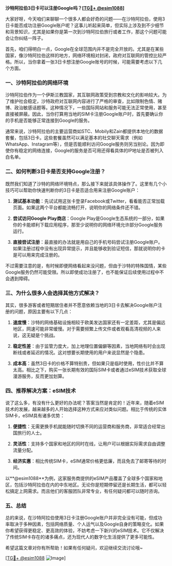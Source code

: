 **沙特阿拉伯3日卡可以注册Google吗？[[TG💪+ @esim1088](https://t.me/s/esim1088)]**

大家好呀，今天咱们来聊聊一个很多人都会好奇的问题——在沙特阿拉伯，使用3日卡能否成功注册Google账户呢？这事儿听起来简单，但实际上涉及到不少细节和背景知识，尤其是如果你是第一次到沙特阿拉伯旅行或者工作，那这个问题可能会让你纠结一阵子。

首先，咱们得明白一点，Google在全球范围内并不是完全开放的。尤其是在某些国家，像沙特阿拉伯这样的地方，网络环境相对封闭，政府对互联网的管控比较严格。所以，当你拿着一张3日卡想注册Google账号的时候，可能需要考虑以下几个方面。

### 一、沙特阿拉伯的网络环境

沙特阿拉伯作为一个伊斯兰教国家，其互联网政策受到宗教和文化的影响较大。为了维护社会稳定，沙特政府对互联网内容进行了严格的审查，比如限制色情、赌博、政治敏感话题等。这种情况下，一些国际网站和服务可能无法正常使用，甚至直接被屏蔽。因此，当你打算用当地的SIM卡注册Google账户时，首先要确认你的手机是否能够正常连接到Google的服务。

通常来说，沙特阿拉伯的主要运营商如STC、Mobily和Zain都提供本地化的数据套餐，包括3日卡。这些套餐虽然可以满足基本的社交聊天需求（例如WhatsApp、Instagram等），但是否能顺利访问Google服务则另当别论。因为即使你有稳定的网络连接，Google的服务是否可用还得看具体的IP地址是否被列入白名单。

### 二、如何判断3日卡是否支持Google注册？

既然我们知道了沙特的网络环境特点，那么接下来就该具体操作了。这里有几个小技巧可以帮助你快速判断你的3日卡是否适合用来注册Google账户：

1. **测试基本功能**：先试试用这张卡登录Facebook或Twitter，看看能否正常加载页面。如果这两个平台都能流畅打开，说明你的网络条件还不错。
   
2. **尝试访问Google Play商店**：Google Play是Google生态系统的一部分，如果你的卡能顺利下载应用程序，那至少说明你的网络环境允许部分Google服务运行。

3. **直接尝试注册**：最直接的办法就是用自己的手机号码尝试注册Google账户。如果注册过程中没有出现异常提示，并且能够收到验证短信，那就说明你的卡是可以用来完成注册的。

不过需要注意的是，有时候即便网络看起来没问题，但由于沙特的特殊国情，某些Google服务仍然可能受限。所以即使成功注册了，也不能保证后续使用过程中不会遇到障碍。

### 三、为什么很多人会选择其他方式解决？

其实，很多游客或者短期居住者并不愿意依赖当地的3日卡去解决Google账户注册的问题，原因主要有以下几点：

1. **速度慢**：沙特的网络基础设施相较于欧美发达国家还有一定差距，尤其是偏远地区，网速可能非常缓慢。对于需要频繁上传文件或者观看高清视频的人来说，这无疑是个挑战。

2. **稳定性差**：由于监管力度大，加上地理位置偏僻等因素，当地网络有时会出现断线或者延迟的情况。这对想要长期使用的用户来说显然是个隐患。

3. **成本高**：虽然3日卡的价格不算特别贵，但如果只是临时使用，性价比并不算太高。相比之下，购买一张长期有效的国际SIM卡或者通过eSIM技术获取全球漫游服务，反而更加划算。

### 四、推荐解决方案：eSIM技术

说了这么多，有没有什么更好的办法呢？答案当然是肯定的！近年来，随着eSIM技术的发展，越来越多的人开始选择这种方式来应对类似问题。相比于传统的实体SIM卡，eSIM具有诸多优势：

1. **便捷性**：无需更换手机就能随时切换不同的运营商和服务商，非常适合经常出国旅行的人士。

2. **灵活性**：支持多个国家和地区的同时在线，让用户可以根据实际需求自由调整流量分配。

3. **经济实惠**：相比传统SIM卡，eSIM通常价格更低廉，而且免去了邮寄等待的时间。

以**@esim1088**为例，这家服务商提供的eSIM产品覆盖了全球多个国家和地区，包括沙特阿拉伯在内的中东地区。无论你是短期停留还是长期生活，都可以轻松搞定上网需求。而且他们的客服团队非常专业，有任何疑问都可以随时咨询。

### 五、总结

总的来说，在沙特阿拉伯使用3日卡注册Google账户并非完全没有可能，但成功率取决于多种因素，包括网络质量、个人运气以及Google自身的策略变化。如果你希望获得更稳定、更高效的体验，不妨考虑一下新兴的eSIM技术。它不仅解决了传统SIM卡存在的诸多痛点，还为现代人的数字化生活提供了更多可能性。

希望这篇文章对你有所帮助！如果有任何疑问，欢迎继续交流讨论哦~ 

[[TG💪+ @esim1088](https://t.me/s/esim1088) ![Image](https://i.postimg.cc/4NQfJmqS/Snipaste-2025-05-13-00-14-12.png)]